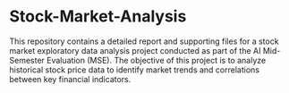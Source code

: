 # Stock-Market-Analysis
This repository contains a detailed report and supporting files for a stock market exploratory data analysis project conducted as part of the AI Mid-Semester Evaluation (MSE). The objective of this project is to analyze historical stock price data to identify market trends and correlations between key financial indicators.

